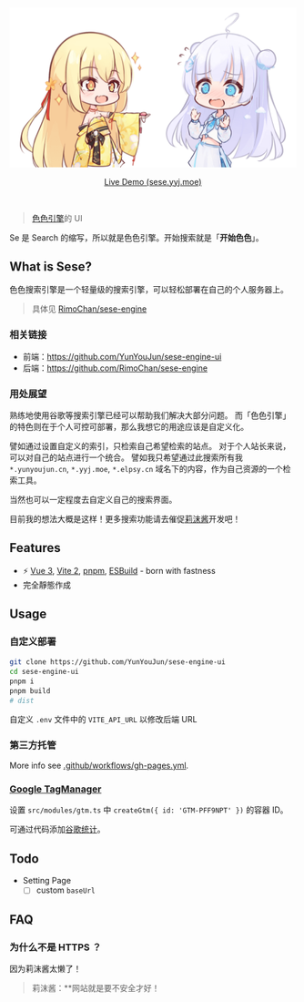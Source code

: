 <p align='center'>
  <img src='./public/sese-rimo-and-xiao-yun.png' alt='Sese Search Ui' />
</p>

<p align='center'>
<a href="http://sese.yyj.moe/">Live Demo (sese.yyj.moe)</a>
</p>

<br>

> [色色引擎](https://github.com/RimoChan/sese-engine)的 UI

Se 是 Search 的缩写，所以就是色色引擎。开始搜索就是「**开始色色**」。

## What is Sese?

色色搜索引擎是一个轻量级的搜索引擎，可以轻松部署在自己的个人服务器上。

> 具体见 [RimoChan/sese-engine](https://github.com/RimoChan/sese-engine)

### 相关链接

- 前端：<https://github.com/YunYouJun/sese-engine-ui>
- 后端：<https://github.com/RimoChan/sese-engine>

### 用处展望

熟练地使用谷歌等搜索引擎已经可以帮助我们解决大部分问题。
而「色色引擎」的特色则在于个人可控可部署，那么我想它的用途应该是自定义化。

譬如通过设置自定义的索引，只检索自己希望检索的站点。
对于个人站长来说，可以对自己的站点进行一个统合。
譬如我只希望通过此搜索所有我 `*.yunyoujun.cn`, `*.yyj.moe`, `*.elpsy.cn` 域名下的内容，作为自己资源的一个检索工具。

当然也可以一定程度去自定义自己的搜索界面。

目前我的想法大概是这样！更多搜索功能请去催促[莉沫酱](https://github.com/RimoChan/sese-engine)开发吧！

## Features

- ⚡️ [Vue 3](https://github.com/vuejs/vue-next), [Vite 2](https://github.com/vitejs/vite), [pnpm](https://pnpm.js.org/), [ESBuild](https://github.com/evanw/esbuild) - born with fastness
- 完全靜態作成

## Usage

### 自定义部署

```bash
git clone https://github.com/YunYouJun/sese-engine-ui
cd sese-engine-ui
pnpm i
pnpm build
# dist
```

自定义 `.env` 文件中的 `VITE_API_URL` 以修改后端 URL

### 第三方托管

More info see [.github/workflows/gh-pages.yml](https://github.com/YunYouJun/sese-engine-ui/blob/main/.github/workflows/gh-pages.yml).

### [Google TagManager](https://tagmanager.google.com/)

设置 `src/modules/gtm.ts` 中 `createGtm({ id: 'GTM-PFF9NPT' })` 的容器 ID。

可通过代码添加[谷歌统计](https://analytics.google.com/)。

## Todo

- Setting Page
  - [ ] custom `baseUrl`

## FAQ

### 为什么不是 HTTPS ？

因为莉沫酱太懒了！

> 莉沫酱：**网站就是要不安全才好！

